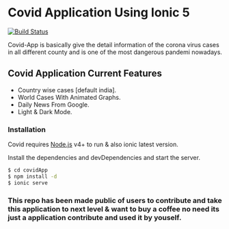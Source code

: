 # Covid Application Using Ionic 5

[![Build Status](https://travis-ci.org/joemccann/dillinger.svg?branch=master)](https://travis-ci.org/joemccann/dillinger)

Covid-App is basically give the detail information of the corona virus cases in all different county and is one of the most dangerous pandemi nowadays.

## Covid Application Current Features

  - Country wise cases [default india].
  - World Cases With Animated Graphs.
  - Daily News From Google.
  - Light & Dark Mode.
  

### Installation

Covid requires [Node.js](https://nodejs.org/) v4+ to run & also ionic latest version.

Install the dependencies and devDependencies and start the server.

```sh
$ cd covidApp
$ npm install -d
$ ionic serve
```
  
### This repo has been made public of users to contribute and take this application to next level & want to buy a coffee no need its just a application contribute and used it by youself.
